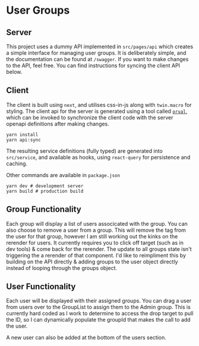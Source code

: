 # User Groups

## Server

This project uses a dummy API implemented in `src/pages/api` which creates a simple
interface for managing user groups. It is deliberately simple, and the documentation
can be found at `/swagger`. If you want to make changes to the API, feel free. You
can find instructions for syncing the client API below.

## Client

The client is built using `next`, and utilises css-in-js along with `twin.macro`
for styling. The client api for the server is generated using a tool called
[`orval`](https://orval.dev/), which can be invoked to synchronize the client code
with the server openapi definitions after making changes.

```shell
yarn install
yarn api:sync
```

The resulting service definitions (fully typed) are generated into `src/service`,
and available as hooks, using `react-query` for persistence and caching.

Other commands are available in `package.json`

```shell
yarn dev # development server
yarn build # production build
```

## Group Functionality

Each group will display a list of users associcated with the group. You can also choose to remove a user from a group. This will remove the tag from the user for that group, however I am still working out the kinks on the rerender for users. It currently requires you to click off target (such as in dev tools) & come back for the rerender. The update to all groups state isn't triggering the a rerender of that component. I'd like to reimpliment this by building on the API directly & adding groups to the user object directly instead of looping through the groups object.

## User Functionality

Each user will be displayed with their assigned groups. You can drag a user from users over to the GroupList to assign them to the Admin group. This is currently hard coded as I work to determine to access the drop target to pull the ID, so I can dynamically populate the groupId that makes the call to add the user.

A new user can also be added at the bottom of the users section.
